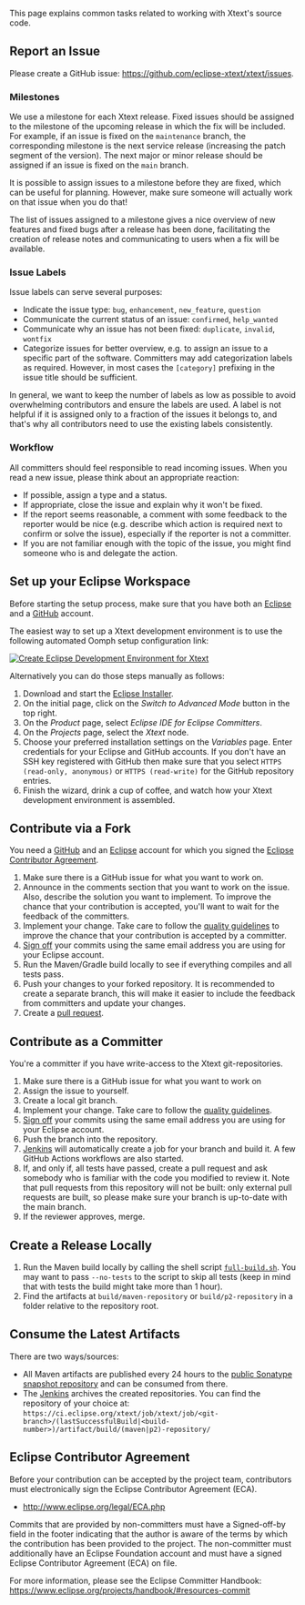 This page explains common tasks related to working with Xtext's source code.

## Report an Issue

Please create a GitHub issue: https://github.com/eclipse-xtext/xtext/issues.

### Milestones

We use a milestone for each Xtext release. Fixed issues should be assigned to the milestone of the upcoming release in which the fix will be included. For example, if an issue is fixed on the `maintenance` branch, the corresponding milestone is the next service release (increasing the patch segment of the version). The next major or minor release should be assigned if an issue is fixed on the `main` branch.

It is possible to assign issues to a milestone before they are fixed, which can be useful for planning. However, make sure someone will actually work on that issue when you do that!

The list of issues assigned to a milestone gives a nice overview of new features and fixed bugs after a release has been done, facilitating the creation of release notes and communicating to users when a fix will be available.

### Issue Labels

Issue labels can serve several purposes:

* Indicate the issue type: `bug`, `enhancement`, `new_feature`, `question`
* Communicate the current status of an issue: `confirmed`, `help_wanted`
* Communicate why an issue has not been fixed: `duplicate`, `invalid`, `wontfix`
* Categorize issues for better overview, e.g. to assign an issue to a specific part of the software. Committers may add categorization labels as required. However, in most cases the `[category]` prefixing in the issue title should be sufficient.

In general, we want to keep the number of labels as low as possible to avoid overwhelming contributors and ensure the labels are used. A label is not helpful if it is assigned only to a fraction of the issues it belongs to, and that's why all contributors need to use the existing labels consistently.

### Workflow

All committers should feel responsible to read incoming issues. When you read a new issue, please think about an appropriate reaction:

* If possible, assign a type and a status.
* If appropriate, close the issue and explain why it won't be fixed.
* If the report seems reasonable, a comment with some feedback to the reporter would be nice (e.g. describe which action is required next to confirm or solve the issue), especially if the reporter is not a committer.
* If you are not familiar enough with the topic of the issue, you might find someone who is and delegate the action.

## Set up your Eclipse Workspace
Before starting the setup process, make sure that you have both an [Eclipse](https://accounts.eclipse.org/user/register) and a [GitHub](https://github.com/join) account.

The easiest way to set up a Xtext development environment is to use the following automated Oomph setup configuration link:

[![Create Eclipse Development Environment for Xtext](https://download.eclipse.org/oomph/www/setups/svg/Xtext.svg)](https://www.eclipse.org/setups/installer/?url=https://raw.githubusercontent.com/eclipse-xtext/xtext/main/releng/org.eclipse.xtext.contributor/XtextConfiguration.setup&show=true "Click to open Eclipse-Installer Auto Launch or drag onto your running installer's title area")

Alternatively you can do those steps manually as follows:

1. Download and start the [Eclipse Installer](https://wiki.eclipse.org/Eclipse_Oomph_Installer).
1. On the initial page, click on the *Switch to Advanced Mode* button in the top right.
1. On the *Product* page, select *Eclipse IDE for Eclipse Committers*.
1. On the *Projects* page, select the *Xtext* node.
1. Choose your preferred installation settings on the *Variables* page. Enter credentials for your Eclipse and GitHub accounts. If you don't have an SSH key registered with GitHub then make sure that you select `HTTPS (read-only, anonymous)` or `HTTPS (read-write)` for the GitHub repository entries.
1. Finish the wizard, drink a cup of coffee, and watch how your Xtext development environment is assembled.

## Contribute via a Fork
You need a [GitHub](https://github.com/join) and an [Eclipse](https://accounts.eclipse.org/user/register) account for which you signed the [Eclipse Contributor Agreement](https://accounts.eclipse.org/user/login?destination=user/eca).

 1. Make sure there is a GitHub issue for what you want to work on.
 2. Announce in the comments section that you want to work on the issue. Also, describe the solution you want to implement. To improve the chance that your contribution is accepted, you'll want to wait for the feedback of the committers.
 3. Implement your change. Take care to follow the [quality guidelines](QUALITY_GUIDELINES.md) to improve the chance that your contribution is accepted by a committer.
 4. [Sign off](https://git-scm.com/docs/git-commit#git-commit--s) your commits using the same email address you are using for your Eclipse account.
 5. Run the Maven/Gradle build locally to see if everything compiles and all tests pass.
 6. Push your changes to your forked repository. It is recommended to create a separate branch, this will make it easier to include the feedback from committers and update your changes.
 7. Create a [pull request](https://help.github.com/articles/using-pull-requests/).

## Contribute as a Committer
You're a committer if you have write-access to the Xtext git-repositories.

 1. Make sure there is a GitHub issue for what you want to work on
 2. Assign the issue to yourself.
 3. Create a local git branch.
 4. Implement your change. Take care to follow the [quality guidelines](QUALITY_GUIDELINES.md).
 5. [Sign off](https://git-scm.com/docs/git-commit#git-commit--s) your commits using the same email address you are using for your Eclipse account.
 6. Push the branch into the repository.
 7. [Jenkins](https://ci.eclipse.org/xtext) will automatically create a job for your branch and build it. A few GitHub Actions workflows are also started.
 9. If, and only if, all tests have passed, create a pull request and ask somebody who is familiar with the code you modified to review it. Note that pull requests from this repository will not be built: only external pull requests are built, so please make sure your branch is up-to-date with the main branch.
 10. If the reviewer approves, merge.

## Create a Release Locally
 1. Run the Maven build locally by calling the shell script [`full-build.sh`](https://github.com/eclipse-xtext/xtext/blob/main/full-build.sh). You may want to pass `--no-tests` to the script to skip all tests (keep in mind that with tests the build might take more than 1 hour).
 2. Find the artifacts at `build/maven-repository` or `build/p2-repository` in a folder relative to the repository root.

## Consume the Latest Artifacts
There are two ways/sources: 

 * All Maven artifacts are published every 24 hours to the [public Sonatype snapshot repository](https://oss.sonatype.org/content/repositories/snapshots/org/eclipse/xtext/) and can be consumed from there.
 * The [Jenkins](https://ci.eclipse.org/xtext) archives the created repositories. You can find the repository of your choice at: `https://ci.eclipse.org/xtext/job/xtext/job/<git-branch>/(lastSuccessfulBuild|<build-number>)/artifact/build/(maven|p2)-repository/`

## Eclipse Contributor Agreement

Before your contribution can be accepted by the project team, contributors must
electronically sign the Eclipse Contributor Agreement (ECA).

* http://www.eclipse.org/legal/ECA.php

Commits that are provided by non-committers must have a Signed-off-by field in
the footer indicating that the author is aware of the terms by which the
contribution has been provided to the project. The non-committer must
additionally have an Eclipse Foundation account and must have a signed Eclipse
Contributor Agreement (ECA) on file.

For more information, please see the Eclipse Committer Handbook:
https://www.eclipse.org/projects/handbook/#resources-commit
